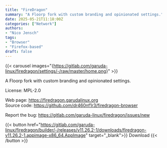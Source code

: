 ```yaml
---
title: "FireDragon"
summary: "A Floorp fork with custom branding and opinionated settings."
date: 2025-05-21T11:18:00Z
categories: ["Network"]
authors:
- "Nico Jensch"
tags: 
- "Browser"
- "Firefox-based"
draft: false
---
```


{{< carousel images="{https://gitlab.com/garuda-linux/firedragon/settings/-/raw/master/home.png}" >}}

A Floorp fork with custom branding and opinionated settings.

License: MPL-2.0

Web page: <https://firedragon.garudalinux.org>  
Source code: <https://github.com/dr460nf1r3/firedragon-browser>

Report the bug: <https://gitlab.com/garuda-linux/firedragon/issues/new>  

{{< button href="https://gitlab.com/garuda-linux/firedragon/builder/-/releases/v11.26.2-1/downloads/firedragon-v11.26.2-1.appimage-x86_64.AppImage" target="_blank">}}
Download
{{< /button >}}